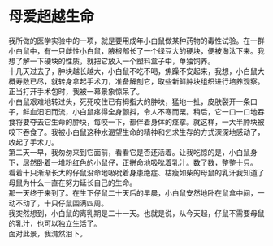 # 母爱超越生命
  
我所做的医学实验中的一项，就是要用成年小白鼠做某种药物的毒性试验。在一群小白鼠中，有一只雌性小白鼠，腋根部长了一个绿豆大的硬块，便被淘汰下来。我想了解一下硬块的性质，就把它放入一个塑料盒子中，单独饲养。  
十几天过去了，肿块越长越大，小白鼠不吃不喝，焦躁不安起来，我想，小白鼠大概寿数已尽，就转身拿起手术刀，准备解剖它，取些新鲜肿块组织进行培养观察。正当打开手术包时，我被一幕景象惊呆了。  
小白鼠艰难地转过头，死死咬住已有拇指大的肿块，猛地一扯，皮肤裂开一条口子，鲜血汩汩而流，小白鼠疼得全身颤抖，令人不寒而栗。稍后，它一口一口地吞食将要夺去它生命的肿块，每咬一下，都伴着身体的痉挛。就这样，一大半肿块被咬下吞食了。我被小白鼠这种水渴望生命的精神和乞求生存的方式深深地感动了，收起了手术刀。  
第二天一早，我匆匆来到它面前，看看它是否还活着。让我吃惊的是，小白鼠身下，居然卧着一堆粉红色的小鼠仔，正拼命地吸吮着乳汁。数了数，整整十只。  
看着十只渐渐长大的仔鼠没命地吸吮着身患绝症、枯瘦如柴的母鼠的乳汗我知道了母鼠为什么一直在努力延长自己的生命。  
那一天终于来到了。在生下仔鼠二十天后的早晨，小白鼠安然地卧在鼠盒中间，一动不动了，十只仔鼠围满四周。  
我突然想到，小白鼠的离乳期是二十一天。也就是说，从今天起，仔鼠不需要母鼠的乳汁，也可以独立生活了。  
面对此景，我潸然泪下。
  
